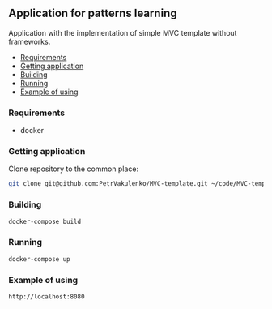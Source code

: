 ## Application for patterns learning

Application with the implementation of simple MVC template without frameworks.

- [Requirements](#requirements)
- [Getting application](#getting-application)
- [Building](#building)
- [Running](#running)
- [Example of using](#example-of-using)

### Requirements
* docker

### Getting application
Clone repository to the common place:
```bash
git clone git@github.com:PetrVakulenko/MVC-template.git ~/code/MVC-template/
```

### Building
```bash
docker-compose build
```

### Running
```bash
docker-compose up
```

### Example of using
```bash
http://localhost:8080
```
